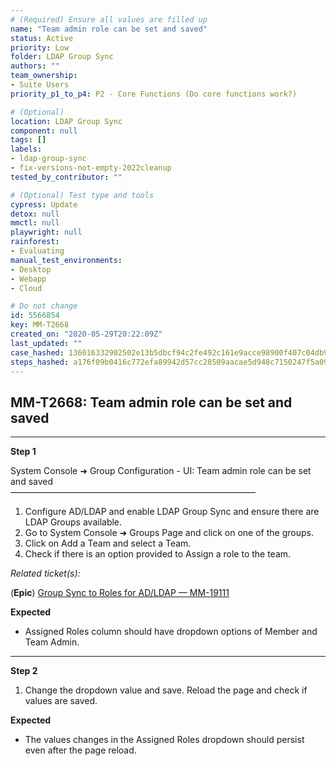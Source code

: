 ```yaml
---
# (Required) Ensure all values are filled up
name: "Team admin role can be set and saved"
status: Active
priority: Low
folder: LDAP Group Sync
authors: ""
team_ownership: 
- Suite Users
priority_p1_to_p4: P2 - Core Functions (Do core functions work?)

# (Optional)
location: LDAP Group Sync
component: null
tags: []
labels: 
- ldap-group-sync
- fix-versions-not-empty-2022cleanup
tested_by_contributor: ""

# (Optional) Test type and tools
cypress: Update
detox: null
mmctl: null
playwright: null
rainforest: 
- Evaluating
manual_test_environments:
- Desktop
- Webapp
- Cloud

# Do not change
id: 5566854
key: MM-T2668
created_on: "2020-05-29T20:22:09Z"
last_updated: ""
case_hashed: 136016332902502e13b5dbcf94c2fe492c161e9acce98900f407c04db9244ae53ae83209c49bd11b6cd00ec056b3092a
steps_hashed: a176f09b0416c772efa89942d57cc28509aacae5d948c7150247f5a09675caf0949e6bba3bd6ba179b16b8ad206718f4
---
```


<!-- (Auto-generated) Based on frontmatter's "key" and "name" -->

## MM-T2668: Team admin role can be set and saved

---

**Step 1**

System Console ➜ Group Configuration - UI: Team admin role can be set and saved\
————————————————————————————

1. Configure AD/LDAP and enable LDAP Group Sync and ensure there are LDAP Groups available.
2. Go to System Console ➜ Groups Page and click on one of the groups.
3. Click on Add a Team and select a Team.
4. Check if there is an option provided to Assign a role to the team.

_Related ticket(s):_

(**Epic**) [Group Sync to Roles for AD/LDAP — MM-19111](https://mattermost.atlassian.net/browse/MM-19111)

**Expected**

- Assigned Roles column should have dropdown options of Member and Team Admin.

---

**Step 2**

1. Change the dropdown value and save. Reload the page and check if values are saved.

**Expected**

- The values changes in the Assigned Roles dropdown should persist even after the page reload.
